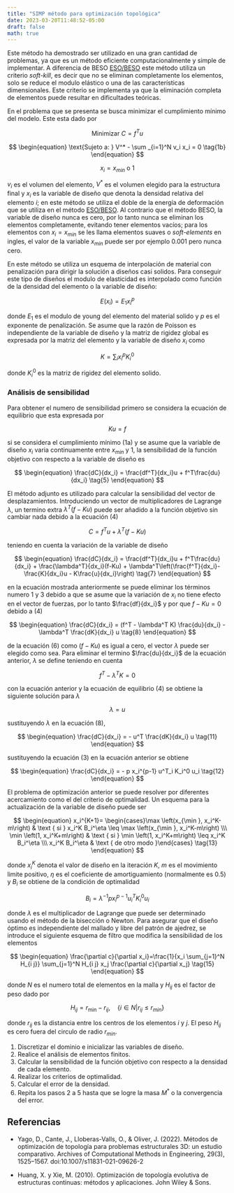 ```yaml
---
title: "SIMP método para optimización topológica"
date: 2023-03-20T11:48:52-05:00
draft: false
math: true
---
```


Este método ha demostrado ser utilizado en una gran cantidad de problemas, ya que es un método eficiente computacionalmente y simple de implementar. A diferencia de BESO [ESO/BESO](https://kssgarcia.github.io/es/posts/eso_beso/) este método utiliza un criterio *soft-kill*, es decir que no se eliminan completamente los elementos, solo se reduce el modulo elástico o una de las características dimensionales. Este criterio se implementa ya que la eliminación completa de elementos puede resultar en dificultades teóricas.

En el problema que se presenta se busca minimizar el cumplimiento mínimo del modelo. Este esta dado por

  
$$
\begin{equation}
\text{Minimizar } C = f^T u
\tag{1a}
\end{equation}
$$

$$
\begin{equation}
\text{Sujeto a: } V^* - \sum _{i=1}^N v_i x_i = 0
\tag{1b}
\end{equation}
$$

$$
\begin{equation}
x_i = x_{min} \text{ o } 1
\tag{1c}
\end{equation}
$$


$v_i$ es el volumen del elemento, $V^*$ es el volumen elegido para la estructura final y $x_i$ es la variable de diseño que denota la densidad relativa del elemento $i$; en este método se utiliza el doble de la energía de deformación que se utiliza en el método [ESO/BESO](https://kssgarcia.github.io/es/posts/eso_beso/). Al contrario que el método BESO, la variable de diseño nunca es cero, por lo tanto nunca se eliminan los elementos completamente, evitando tener elementos vacíos; para los elementos con $x_i=x_{min}$ se les llama elementos suaves o *soft-elements* en ingles, el valor de la variable $x_{min}$ puede ser por ejemplo $0.001$ pero nunca cero.

En este método se utiliza un esquema de interpolación de material con penalización para dirigir la solución a diseños casi solidos. Para conseguir este tipo de diseños el modulo de elasticidad es interpolado como función de la densidad del elemento o la variable de diseño:


$$
\begin{equation}
E(x_i) = E_1x_i^p
\tag{2}
\end{equation}
$$

  
donde $E_1$ es el modulo de young del elemento del material solido y $p$ es el exponente de penalización. Se asume que la razón de Poisson es independiente de la variable de diseño y la matriz de rigidez global es expresada por la matriz del elemento y la variable de diseño $x_i$ como
  

$$
\begin{equation}
K = \sum_i x_i^p K_i^0
\tag{3}
\end{equation}
$$

  
donde $K^0_i$ es la matriz de rigidez del elemento solido.

### Análisis de sensibilidad 

Para obtener el numero de sensibilidad primero se considera la ecuación de equilibrio que esta expresada por


$$
\begin{equation}
Ku = f
\tag{4}
\end{equation}
$$


si se considera el cumplimiento mínimo (1a) y se asume que la variable de diseño $x_i$ varia continuamente entre $x_{min}$ y $1$, la sensibilidad de la función objetivo con respecto a la variable de diseño es
  

$$
\begin{equation}
\frac{dC}{dx_i} = \frac{df^T}{dx_i}u + f^T\frac{du}{dx_i}
\tag{5}
\end{equation}
$$
  

El método adjunto es utilizado para calcular la sensibilidad del vector de desplazamientos. Introduciendo un vector de multiplicadores de Lagrange $\lambda$, un termino extra $\lambda^T(f-Ku)$ puede ser añadido a la función objetivo sin cambiar nada debido a la ecuación (4)
  
$$
\begin{equation}
C = f^Tu + \lambda^T(f-Ku)
\tag{6}
\end{equation}
$$

teniendo en cuenta la variación de la variable de diseño
  

$$
\begin{equation}
\frac{dC}{dx_i} = \frac{df^T}{dx_i}u + f^T\frac{du}{dx_i} + \frac{\lambda^T}{dx_i}(f-Ku) + \lambda^T\left(\frac{f^T}{dx_i}-\frac{K}{dx_i}u - K\frac{u}{dx_i}\right)
\tag{7}
\end{equation}
$$


en la ecuación mostrada anteriormente se puede eliminar los términos numero 1 y 3 debido a que se asume que la variación de $x_i$ no tiene efecto en el vector de fuerzas, por lo tanto $\frac{df}{dx_i}$ y por que $f-Ku = 0$ debido a (4)
  
$$
\begin{equation}
\frac{dC}{dx_i} = (f^T - \lambda^T K) \frac{du}{dx_i} - \lambda^T \frac{dK}{dx_i} u
\tag{8}
\end{equation}
$$


de la ecuación (6) como $(f-Ku)$ es igual a cero, el vector $\lambda$ puede ser elegido como sea. Para eliminar el termino $\frac{du}{dx_i}$ de la ecuación anterior, $\lambda$ se define teniendo en cuenta


$$
\begin{equation}
f^T - \lambda^T K = 0
\tag{9}
\end{equation}
$$


con la ecuación anterior y la ecuación de equilibrio (4) se obtiene la siguiente solución para $\lambda$


$$
\begin{equation}
\lambda = u
\tag{10}
\end{equation}
$$


sustituyendo $\lambda$ en la ecuación (8),


$$
\begin{equation}
\frac{dC}{dx_i} = - u^T \frac{dK}{dx_i} u
\tag{11}
\end{equation}
$$


sustituyendo la ecuación (3) en la ecuación anterior se obtiene

  
$$
\begin{equation}
\frac{dC}{dx_i} = - p x_i^{p-1} u^T_i K_i^0 u_i
\tag{12}
\end{equation}
$$

  
El problema de optimización anterior se puede resolver por diferentes acercamiento como el del criterio de optimalidad. Un esquema para la actualización de la variable de diseño puede ser

$$
\begin{equation}
x_i^{K+1}= \begin{cases}\max \left(x_{\min }, x_i^K-m\right) & \text { si } x_i^K B_i^\eta \leq \max \left(x_{\min }, x_i^K-m\right) \\\
\min \left(1, x_i^K+m\right) & \text { si } \min \left(1, x_i^K+m\right) \leq x_i^K B_i^\eta \\\
x_i^K B_i^\eta & \text { de otro modo }\end{cases}
\tag{13}
\end{equation}
$$

donde $x_i^K$ denota el valor de diseño en la iteración $K$, $m$ es el movimiento limite positivo, $\eta$ es el coeficiente de amortiguamiento (normalmente es $0.5$) y $B_i$ se obtiene de la condición de optimalidad


$$
\begin{equation}
B_i = \lambda^{-1} p x_i^{p-1} u_i^T K_i^0 u_i
\tag{14}
\end{equation}
$$


donde $\lambda$ es el multiplicador de Lagrange que puede ser determinado usando el método de la bisección o Newton. Para asegurar que el diseño óptimo es independiente del mallado y libre del patrón de ajedrez, se introduce el siguiente esquema de filtro que modifica la sensibilidad de los elementos


$$
\begin{equation}
\frac{\partial c}{\partial x_i}=\frac{1}{x_i \sum_{j=1}^N H_{i j}} \sum_{j=1}^N H_{i j} x_j \frac{\partial c}{\partial x_j}
\tag{15}
\end{equation}
$$

  
donde $N$ es el numero total de elementos en la malla y $H_{ij}$ es el factor de peso dado por
  

$$
\begin{equation}
H_{i j}=r_{\min }-r_{i j}, \quad \lbrace i \in N | r_{ij} \leq r_{min} \rbrace
\tag{16}
\end{equation}
$$

donde $r_{ij}$ es la distancia entre los centros de los elementos $i$ y $j$. El peso $H_{ij}$ es cero fuera del circulo de radio $r_{min}$.


1. Discretizar el dominio e inicializar las variables de diseño.
2. Realice el análisis de elementos finitos.
3. Calcular la sensibilidad de la función objetivo con respecto a la densidad de cada elemento.
4. Realizar los criterios de optimalidad.
5. Calcular el error de la densidad.
6. Repita los pasos 2 a 5 hasta que se logre la masa $M^*$ o la convergencia del error.

## Referencias

- Yago, D., Cante, J., Lloberas-Valls, O., & Oliver, J. (2022). Métodos de optimización de topología para problemas estructurales 3D: un estudio comparativo. Archives of Computational Methods in Engineering, 29(3), 1525–1567. doi:10.1007/s11831-021-09626-2

- Huang, X. y Xie, M. (2010). Optimización de topología evolutiva de estructuras continuas: métodos y aplicaciones. John Wiley & Sons.